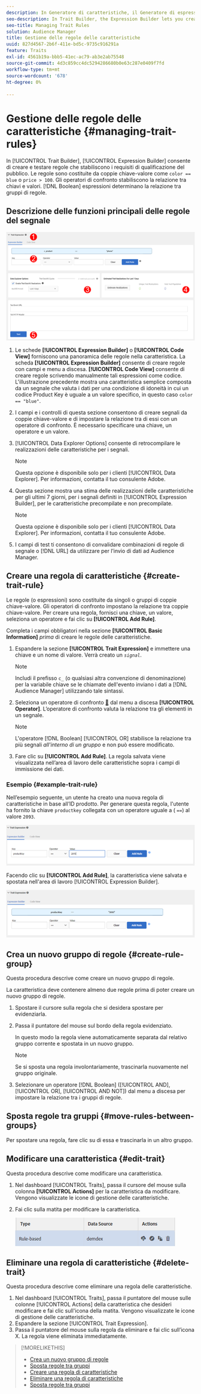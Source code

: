 ```yaml
---
description: In Generatore di caratteristiche, il Generatore di espressioni consente di creare e testare regole che stabiliscono i requisiti di qualificazione del pubblico. Le regole sono costituite da coppie chiave-valore come "colore == blu" o "prezzo &gt; 100". Gli operatori di confronto stabiliscono la relazione tra chiavi e valori. Le espressioni booleane determinano la relazione tra i gruppi di regole.
seo-description: In Trait Builder, the Expression Builder lets you create and test rules that establish audience qualification requirements. Rules consist of key-value pairs such as "color == blue" or "price &gt; 100". Comparison operators establish the relationship between keys and values. Boolean expressions determine the relationship between rule groups.
seo-title: Managing Trait Rules
solution: Audience Manager
title: Gestione delle regole delle caratteristiche
uuid: 827d4567-2b6f-411e-bd5c-9735c916291a
feature: Traits
exl-id: 4561b19a-bbb5-41ec-ac79-ab3e2ab75548
source-git-commit: 4d3c859cc4dc5294286680b0e63c287e0409f7fd
workflow-type: tm+mt
source-wordcount: '678'
ht-degree: 0%

---
```


# Gestione delle regole delle caratteristiche {#managing-trait-rules}

In [!UICONTROL Trait Builder], [!UICONTROL Expression Builder] consente di creare e testare regole che stabiliscono i requisiti di qualificazione del pubblico. Le regole sono costituite da coppie chiave-valore come `color == blue` o `price > 100`. Gli operatori di confronto stabiliscono la relazione tra chiavi e valori. [!DNL Boolean] espressioni determinano la relazione tra gruppi di regole.

<!-- c_tb_rules.xml -->

## Descrizione delle funzioni principali delle regole del segnale

![](assets/manage-trait-rules.png)

1. Le schede **[!UICONTROL Expression Builder]** o **[!UICONTROL Code View]** forniscono una panoramica delle regole nella caratteristica. La scheda **[!UICONTROL Expression Builder]** consente di creare regole con campi e menu a discesa. **[!UICONTROL Code View]** consente di creare regole scrivendo manualmente tali espressioni come codice. L&#39;illustrazione precedente mostra una caratteristica semplice composta da un segnale che valuta i dati per una condizione di idoneità in cui un codice Product Key è uguale a un valore specifico, in questo caso `color == "blue"`.

1. I campi e i controlli di questa sezione consentono di creare segnali da coppie chiave-valore e di impostare la relazione tra di essi con un operatore di confronto. È necessario specificare una chiave, un operatore e un valore.
1. [!UICONTROL Data Explorer Options] consente di retrocompilare le realizzazioni delle caratteristiche per i segnali.

   >[!NOTE]
   >
   >Questa opzione è disponibile solo per i clienti [!UICONTROL Data Explorer]. Per informazioni, contatta il tuo consulente Adobe.

1. Questa sezione mostra una stima delle realizzazioni delle caratteristiche per gli ultimi 7 giorni, per i segnali definiti in [!UICONTROL Expression Builder], per le caratteristiche precompilate e non precompilate.

   >[!NOTE]
   >
   >Questa opzione è disponibile solo per i clienti [!UICONTROL Data Explorer]. Per informazioni, contatta il tuo consulente Adobe.

1. I campi di test ti consentono di convalidare combinazioni di regole di segnale o [!DNL URL] da utilizzare per l’invio di dati ad Audience Manager.

## Creare una regola di caratteristiche {#create-trait-rule}

Le regole (o espressioni) sono costituite da singoli o gruppi di coppie chiave-valore. Gli operatori di confronto impostano la relazione tra coppie chiave-valore. Per creare una regola, fornisci una chiave, un valore, seleziona un operatore e fai clic su **[!UICONTROL Add Rule]**.

<!-- t_tb_create_rules.xml -->

Completa i campi obbligatori nella sezione **[!UICONTROL Basic Information]** *prima* di creare le regole delle caratteristiche.

1. Espandere la sezione **[!UICONTROL Trait Expression]** e immettere una chiave e un nome di valore. Verrà creato un *`signal`*.

   >[!NOTE]
   >
   >Includi il prefisso `c_` (o qualsiasi altra convenzione di denominazione) per la variabile chiave se le chiamate dell&#39;evento inviano i dati a [!DNL Audience Manager] utilizzando tale sintassi.

1. Seleziona un operatore di confronto [&#128279;](../../features/traits/trait-comparison-operators.md) dal menu a discesa **[!UICONTROL Operator]**. L’operatore di confronto valuta la relazione tra gli elementi in un segnale.

   >[!NOTE]
   >
   >L&#39;operatore [!DNL Boolean] [!UICONTROL OR] stabilisce la relazione tra più segnali *all&#39;interno di un gruppo* e non può essere modificato.

1. Fare clic su **[!UICONTROL Add Rule]**. La regola salvata viene visualizzata nell’area di lavoro delle caratteristiche sopra i campi di immissione dei dati.

### Esempio {#example-trait-rule}

Nell’esempio seguente, un utente ha creato una nuova regola di caratteristiche in base all’ID prodotto. Per generare questa regola, l&#39;utente ha fornito la chiave `productkey` collegata con un operatore uguale a ( `==`) al valore `2093`.

![](assets/tb_sample_rule1.png)

Facendo clic su **[!UICONTROL Add Rule]**, la caratteristica viene salvata e spostata nell&#39;area di lavoro [!UICONTROL Expression Builder].

![](assets/tb_sample_rule2.png)

## Crea un nuovo gruppo di regole {#create-rule-group}

Questa procedura descrive come creare un nuovo gruppo di regole.

<!-- t_tb_new_rule_group.xml -->

La caratteristica deve contenere almeno due regole prima di poter creare un nuovo gruppo di regole.

1. Spostare il cursore sulla regola che si desidera spostare per evidenziarla.
1. Passa il puntatore del mouse sul bordo della regola evidenziato.

   In questo modo la regola viene automaticamente separata dal relativo gruppo corrente e spostata in un nuovo gruppo.

   >[!NOTE]
   >
   >Se si sposta una regola involontariamente, trascinarla nuovamente nel gruppo originale.

1. Selezionare un operatore [!DNL Boolean] ([!UICONTROL AND], [!UICONTROL OR], [!UICONTROL AND NOT]) dal menu a discesa per impostare la relazione tra i gruppi di regole.

## Sposta regole tra gruppi {#move-rules-between-groups}

Per spostare una regola, fare clic su di essa e trascinarla in un altro gruppo.

## Modificare una caratteristica {#edit-trait}

Questa procedura descrive come modificare una caratteristica.

<!-- t_tb_edit.xml -->

1. Nel dashboard [!UICONTROL Traits], passa il cursore del mouse sulla colonna **[!UICONTROL Actions]** per la caratteristica da modificare. Vengono visualizzate le icone di gestione delle caratteristiche.
1. Fai clic sulla matita per modificare la caratteristica.

   ![](assets/tb_edit_trait.png)

## Eliminare una regola di caratteristiche {#delete-trait}

Questa procedura descrive come eliminare una regola delle caratteristiche.

<!-- t_tb_delete_rule.xml -->

1. Nel dashboard [!UICONTROL Traits], passa il puntatore del mouse sulle colonne [!UICONTROL Actions] della caratteristica che desideri modificare e fai clic sull&#39;icona della matita. Vengono visualizzate le icone di gestione delle caratteristiche.
1. Espandere la sezione [!UICONTROL Trait Expression].
1. Passa il puntatore del mouse sulla regola da eliminare e fai clic sull’icona X. La regola viene eliminata immediatamente.

>[!MORELIKETHIS]
>
>* [Crea un nuovo gruppo di regole](../../features/traits/manage-trait-rules.md#create-rule-group)
>* [Sposta regole tra gruppi](../../features/traits/manage-trait-rules.md#move-rules-between-groups)
>* [Creare una regola di caratteristiche](../../features/traits/manage-trait-rules.md#create-trait-rule)
>* [Eliminare una regola di caratteristiche](../../features/traits/manage-trait-rules.md#delete-trait)
>* [Sposta regole tra gruppi](../../features/traits/manage-trait-rules.md#move-rules-between-groups)
